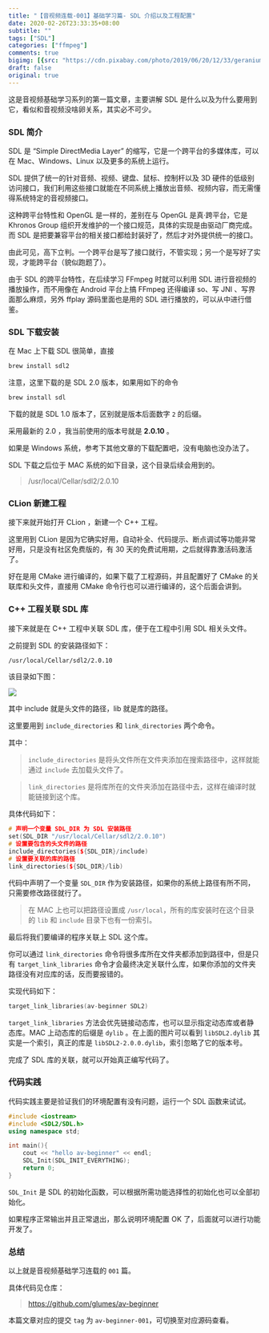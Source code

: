 ```yaml
---
title: "【音视频连载-001】基础学习篇- SDL 介绍以及工程配置"
date: 2020-02-26T23:33:35+08:00
subtitle: ""
tags: ["SDL"]
categories: ["ffmpeg"]
comments: true
bigimg: [{src: "https://cdn.pixabay.com/photo/2019/06/20/12/33/geranium-4287012_960_720.jpg", desc: ""}]
draft: false
original: true
---
```


这是音视频基础学习系列的第一篇文章，主要讲解 SDL 是什么以及为什么要用到它，看似和音视频没啥卵关系，其实必不可少。

### SDL 简介

SDL 是 “Simple DirectMedia Layer” 的缩写，它是一个跨平台的多媒体库，可以在 Mac、Windows、Linux 以及更多的系统上运行。

SDL 提供了统一的针对音频、视频、键盘、鼠标、控制杆以及 3D 硬件的低级别访问接口，我们利用这些接口就能在不同系统上播放出音频、视频内容，而无需懂得系统特定的音视频接口。

这种跨平台特性和 OpenGL 是一样的，差别在与 OpenGL 是真·跨平台，它是 Khronos Group 组织开发维护的一个接口规范，具体的实现是由驱动厂商完成。而 SDL 是把要兼容平台的相关接口都给封装好了，然后才对外提供统一的接口。

由此可见，高下立判。一个跨平台是写了接口就行，不管实现；另一个是写好了实现，才能跨平台（貌似跑题了）。

由于 SDL 的跨平台特性，在后续学习 FFmpeg 时就可以利用 SDL 进行音视频的播放操作，而不用像在 Android 平台上搞 FFmpeg 还得编译 so、写 JNI 、写界面那么麻烦，另外 ffplay 源码里面也是用的 SDL 进行播放的，可以从中进行借鉴。


<!--more-->

### SDL 下载安装

在 Mac 上下载 SDL 很简单，直接

```sh
brew install sdl2
```

注意，这里下载的是 SDL 2.0 版本，如果用如下的命令

```sh
brew install sdl
```

下载的就是 SDL 1.0 版本了，区别就是版本后面数字 `2` 的后缀。

采用最新的 2.0 ，我当前使用的版本号就是 **2.0.10** 。

如果是 Windows 系统，参考下其他文章的下载配置吧，没有电脑也没办法了。

SDL 下载之后位于 MAC 系统的如下目录，这个目录后续会用到的。

> /usr/local/Cellar/sdl2/2.0.10

### CLion 新建工程

接下来就开始打开 CLion ，新建一个 C++ 工程。

这里用到 CLion 是因为它确实好用，自动补全、代码提示、断点调试等功能非常好用，只是没有社区免费版的，有 30 天的免费试用期，之后就得靠激活码激活了。

好在是用 CMake 进行编译的，如果下载了工程源码，并且配置好了 CMake 的关联库和头文件，直接用 CMake 命令行也可以进行编译的，这个后面会讲到。

### C++ 工程关联 SDL 库

接下来就是在 C++ 工程中关联 SDL 库，便于在工程中引用 SDL 相关头文件。

之前提到 SDL 的安装路径如下：

```sh
/usr/local/Cellar/sdl2/2.0.10
```

该目录如下图：

![](https://images.xiaozhuanlan.com/photo/2020/650c10feacc111f9a09d873711bdf0cb.png)

其中 include 就是头文件的路径，lib 就是库的路径。

这里要用到 `include_directories` 和 `link_directories` 两个命令。

其中：

> `include_directories` 是将头文件所在文件夹添加在搜索路径中，这样就能通过 `include` 去加载头文件了。


> `link_directories` 是将库所在的文件夹添加在路径中去，这样在编译时就能链接到这个库。

具体代码如下：

```cpp
# 声明一个变量 SDL_DIR 为 SDL 安装路径
set(SDL_DIR "/usr/local/Cellar/sdl2/2.0.10")
# 设置要包含的头文件的路径
include_directories(${SDL_DIR}/include)
# 设置要关联的库的路径
link_directories(${SDL_DIR}/lib)
```

代码中声明了一个变量 `SDL_DIR` 作为安装路径，如果你的系统上路径有所不同，只需要修改路径就行了。

> 在 MAC 上也可以把路径设置成 `/usr/local`，所有的库安装时在这个目录的 `lib` 和 `include` 目录下也有一份索引。


最后将我们要编译的程序关联上 SDL 这个库。

你可以通过 `link_directories` 命令将很多库所在文件夹都添加到路径中，但是只有 `target_link_libraries` 命令才会最终决定关联什么库，如果你添加的文件夹路径没有对应库的话，反而要报错的。


实现代码如下：

```cpp
target_link_libraries(av-beginner SDL2)
```

`target_link_libraries` 方法会优先链接动态库，也可以显示指定动态库或者静态库。MAC 上动态库的后缀是 `dylib` 。在上面的图片可以看到 `libSDL2.dylib` 其实是一个索引，真正的库是 `libSDL2-2.0.0.dylib`，索引忽略了它的版本号。

完成了 SDL 库的关联，就可以开始真正编写代码了。


### 代码实践

代码实践主要是验证我们的环境配置有没有问题，运行一个 SDL 函数来试试。

```cpp
#include <iostream>
#include <SDL2/SDL.h>
using namespace std;

int main(){
    cout << "hello av-beginner" << endl;
    SDL_Init(SDL_INIT_EVERYTHING);
    return 0;
}
```

`SDL_Init` 是 SDL 的初始化函数，可以根据所需功能选择性的初始化也可以全部初始化。

如果程序正常输出并且正常退出，那么说明环境配置 OK 了，后面就可以进行功能开发了。

### 总结

以上就是音视频基础学习连载的 `001` 篇。

具体代码见仓库：

> https://github.com/glumes/av-beginner

本篇文章对应的提交 `tag` 为 `av-beginner-001`，可切换至对应源码查看。


